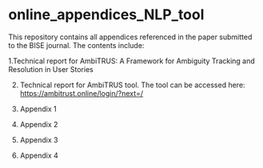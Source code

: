 # online_appendices_NLP_tool

This repository contains all appendices referenced in the paper submitted to the BISE journal. The contents include:


 1.Technical report for AmbiTRUS: A Framework for Ambiguity Tracking and Resolution in User Stories

2. Technical report for AmbiTRUS tool. 
     The tool can be accessed here: https://ambitrust.online/login/?next=/
   
3. Appendix 1
   
4. Appendix 2
   
5. Appendix 3

6. Appendix 4
